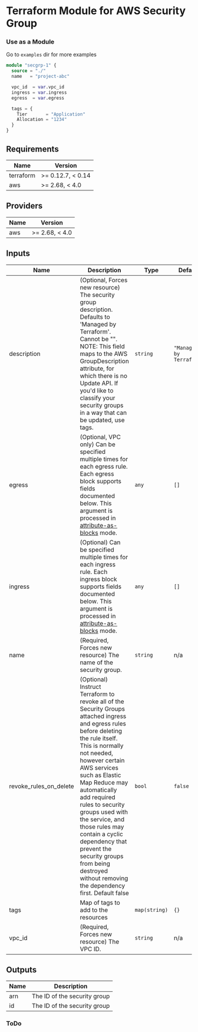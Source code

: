 # Terraform Module for AWS Security Group

### Use as a Module
Go to `examples` dir for more examples
```terraform
module "secgrp-1" {
  source = "./"
  name   = "project-abc"

  vpc_id  = var.vpc_id
  ingress = var.ingress
  egress  = var.egress

  tags = {
    Tier       = "Application"
    Allocation = "1234"
  }
}

```
<!-- BEGINNING OF PRE-COMMIT-TERRAFORM DOCS HOOK -->
## Requirements

| Name | Version |
|------|---------|
| terraform | >= 0.12.7, < 0.14 |
| aws | >= 2.68, < 4.0 |

## Providers

| Name | Version |
|------|---------|
| aws | >= 2.68, < 4.0 |

## Inputs

| Name | Description | Type | Default | Required |
|------|-------------|------|---------|:--------:|
| description | (Optional, Forces new resource) The security group description. Defaults to 'Managed by Terraform'. Cannot be "". NOTE: This field maps to the AWS GroupDescription attribute, for which there is no Update API. If you'd like to classify your security groups in a way that can be updated, use tags. | `string` | `"Managed by Terraform"` | no |
| egress | (Optional, VPC only) Can be specified multiple times for each egress rule. Each egress block supports fields documented below. This argument is processed in <a href='https://www.terraform.io/docs/configuration/attr-as-blocks.html'>attribute-as-blocks</a> mode. | `any` | `[]` | no |
| ingress | (Optional) Can be specified multiple times for each ingress rule. Each ingress block supports fields documented below. This argument is processed in <a href='https://www.terraform.io/docs/configuration/attr-as-blocks.html'>attribute-as-blocks</a> mode. | `any` | `[]` | no |
| name | (Required, Forces new resource) The name of the security group. | `string` | n/a | yes |
| revoke\_rules\_on\_delete | (Optional) Instruct Terraform to revoke all of the Security Groups attached ingress and egress rules before deleting the rule itself. This is normally not needed, however certain AWS services such as Elastic Map Reduce may automatically add required rules to security groups used with the service, and those rules may contain a cyclic dependency that prevent the security groups from being destroyed without removing the dependency first. Default false | `bool` | `false` | no |
| tags | Map of tags to add to the resources | `map(string)` | `{}` | no |
| vpc\_id | (Required, Forces new resource) The VPC ID. | `string` | n/a | yes |

## Outputs

| Name | Description |
|------|-------------|
| arn | The ID of the security group |
| id | The ID of the security group |

<!-- END OF PRE-COMMIT-TERRAFORM DOCS HOOK -->

### ToDo
